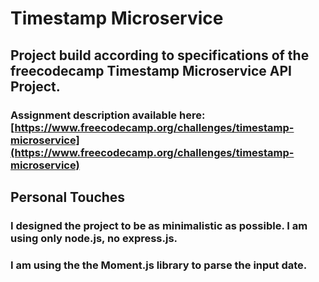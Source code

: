 # Timestamp Microservice

## Project build according to specifications of the freecodecamp Timestamp Microservice API Project.
### Assignment description available here: [https://www.freecodecamp.org/challenges/timestamp-microservice](https://www.freecodecamp.org/challenges/timestamp-microservice)


## Personal Touches
### I designed the project to be as minimalistic as possible. I am using only node.js, no express.js.
### I am using the the Moment.js library to parse the input date.
